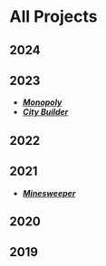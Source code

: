 # All Projects
## 2024

## 2023
- ***[Monopoly](https://edwardkn.github.io/Monopoly)***
- ***[City Builder](https://endymc.github.io/City-Simulator)***

## 2022

## 2021
- ***[Minesweeper](https://endymc.github.io/Minesweeper)***

## 2020

## 2019
